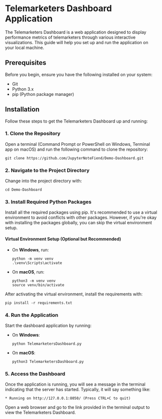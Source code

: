 # Telemarketers Dashboard Application

The Telemarketers Dashboard is a web application designed to display performance metrics of telemarketers through various interactive visualizations. This guide will help you set up and run the application on your local machine.

## Prerequisites

Before you begin, ensure you have the following installed on your system:

- Git
- Python 3.x
- pip (Python package manager)

## Installation

Follow these steps to get the Telemarketers Dashboard up and running:

### 1. Clone the Repository

Open a terminal (Command Prompt or PowerShell on Windows, Terminal app on macOS) and run the following command to clone the repository:

```
git clone https://github.com/JupyterNoteFiend/Demo-Dashboard.git
```

### 2. Navigate to the Project Directory

Change into the project directory with:

```
cd Demo-Dashboard
```

### 3. Install Required Python Packages

Install all the required packages using pip. It's recommended to use a virtual environment to avoid conflicts with other packages. However, if you're okay with installing the packages globally, you can skip the virtual environment setup.

#### Virtual Environment Setup (Optional but Recommended)

- On **Windows**, run:
  ```
  python -m venv venv
  .\venv\Scripts\activate
  ```

- On **macOS**, run:
  ```
  python3 -m venv venv
  source venv/bin/activate
  ```

After activating the virtual environment, install the requirements with:

```
pip install -r requirements.txt
```

### 4. Run the Application

Start the dashboard application by running:

- On **Windows**:
  ```
  python TelemarketersDashboard.py
  ```

- On **macOS**:
  ```
  python3 TelemarketersDashboard.py
  ```

### 5. Access the Dashboard

Once the application is running, you will see a message in the terminal indicating that the server has started. Typically, it will say something like:

```
* Running on http://127.0.0.1:8050/ (Press CTRL+C to quit)
```

Open a web browser and go to the link provided in the terminal output to view the Telemarketers Dashboard.

